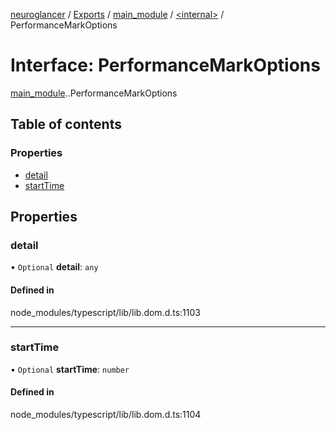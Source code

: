[neuroglancer](../README.md) / [Exports](../modules.md) / [main\_module](../modules/main_module.md) / [<internal\>](../modules/main_module._internal_.md) / PerformanceMarkOptions

# Interface: PerformanceMarkOptions

[main_module](../modules/main_module.md).[<internal>](../modules/main_module._internal_.md).PerformanceMarkOptions

## Table of contents

### Properties

- [detail](main_module._internal_.PerformanceMarkOptions.md#detail)
- [startTime](main_module._internal_.PerformanceMarkOptions.md#starttime)

## Properties

### detail

• `Optional` **detail**: `any`

#### Defined in

node_modules/typescript/lib/lib.dom.d.ts:1103

___

### startTime

• `Optional` **startTime**: `number`

#### Defined in

node_modules/typescript/lib/lib.dom.d.ts:1104

